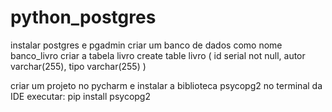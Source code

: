 # python_postgres

instalar postgres e pgadmin
criar um banco de dados como nome banco_livro
criar a tabela livro
create table livro (
	id serial not null,
    autor varchar(255),
    tipo varchar(255)
)

criar um projeto no pycharm e instalar a biblioteca psycopg2
no terminal da IDE executar: pip install psycopg2
